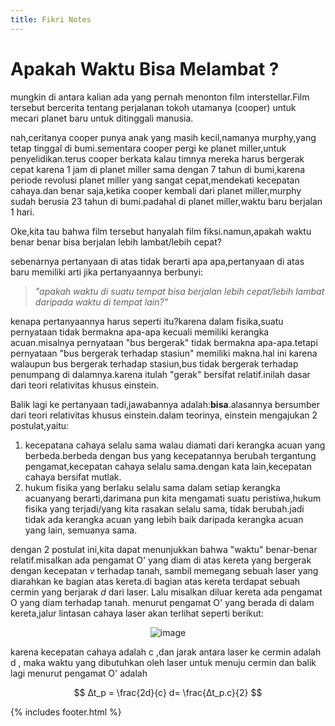 ```yaml
---
title: Fikri Notes
--- 
```


# Apakah Waktu Bisa Melambat ?

mungkin di antara kalian ada yang pernah menonton film interstellar.Film tersebut bercerita tentang perjalanan tokoh utamanya (cooper) untuk mecari planet baru untuk ditinggali manusia.

nah,ceritanya cooper punya anak yang masih kecil,namanya murphy,yang tetap tinggal di bumi.sementara cooper pergi ke planet miller,untuk penyelidikan.terus cooper berkata kalau timnya mereka harus bergerak cepat karena 1 jam di planet miller sama dengan 7 tahun di bumi,karena periode revolusi planet miller yang sangat cepat,mendekati kecepatan cahaya.dan benar saja,ketika cooper kembali dari planet miller,murphy sudah berusia 23 tahun di bumi.padahal di planet miller,waktu baru berjalan 1 hari.

Oke,kita tau bahwa film tersebut hanyalah film fiksi.namun,apakah waktu benar benar bisa berjalan lebih lambat/lebih cepat?

sebenarnya pertanyaan di atas tidak berarti apa apa,pertanyaan di atas baru memiliki arti jika pertanyaannya berbunyi: 

> _"apakah waktu di suatu tempat bisa berjalan lebih cepat/lebih lambat daripada waktu di tempat lain?"_

kenapa pertanyaannya harus seperti itu?karena dalam fisika,suatu pernyataan tidak bermakna apa-apa kecuali memiliki kerangka acuan.misalnya pernyataan "bus bergerak" tidak bermakna apa-apa.tetapi pernyataan "bus bergerak terhadap stasiun" memiliki makna.hal ini karena walaupun bus bergerak terhadap stasiun,bus tidak bergerak terhadap penumpang di dalamnya.karena itulah "gerak" bersifat relatif.inilah dasar dari teori relativitas khusus einstein.

Balik lagi ke pertanyaan tadi,jawabannya adalah:**bisa**.alasannya bersumber dari teori relativitas khusus einstein.dalam teorinya, einstein mengajukan 2 postulat,yaitu:
1. kecepatana cahaya selalu sama walau diamati dari kerangka acuan yang berbeda.berbeda dengan bus yang kecepatannya berubah tergantung pengamat,kecepatan cahaya selalu sama.dengan kata lain,kecepatan cahaya bersifat mutlak.
2. hukum fisika yang berlaku selalu sama dalam setiap kerangka acuanyang berarti,darimana pun kita mengamati suatu peristiwa,hukum fisika yang terjadi/yang kita rasakan selalu sama, tidak berubah.jadi tidak ada kerangka acuan yang lebih baik daripada kerangka acuan yang lain, semuanya sama.

dengan 2 postulat ini,kita dapat menunjukkan bahwa "waktu" benar-benar relatif.misalkan ada pengamat O' yang diam di atas kereta yang bergerak dengan kecepatan $v$ terhadap tanah, sambil memegang sebuah laser yang diarahkan ke bagian atas kereta.di bagian atas kereta terdapat sebuah cermin yang berjarak $d$ dari laser. Lalu misalkan diluar kereta ada pengamat O yang diam terhadap tanah. menurut pengamat O' yang berada di dalam kereta,jalur lintasan cahaya laser akan terlihat seperti berikut:

<center> 

![image](https://fikrinotes.netlify.app/rel1.JPG)

</center> 

karena kecepatan cahaya adalah 
c
 ,dan jarak antara laser ke cermin adalah 
d
, maka waktu yang dibutuhkan oleh laser untuk menuju cermin dan balik lagi menurut pengamat O' adalah 

$$
∆t_p = \frac{2d}{c}
d= \frac{∆t_p.c}{2}
$$


{% includes footer.html %}
